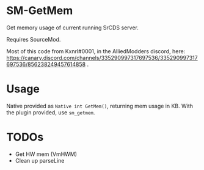 # SM-GetMem
Get memory usage of current running SrCDS server.

Requires SourceMod.


Most of this code from Kxnrl#0001, in the AlliedModders discord, here: https://canary.discord.com/channels/335290997317697536/335290997317697536/856238249457614858 .


# Usage
Native provided as `Native int GetMem()`, returning mem usage in KB. With the plugin provided, use `sm_getmem`.

# TODOs
- Get HW mem (VmHWM)
- Clean up parseLine
